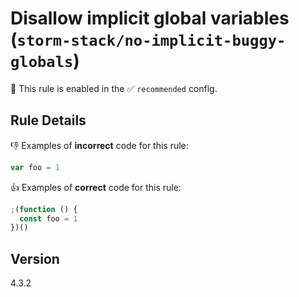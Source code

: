 # Disallow implicit global variables (`storm-stack/no-implicit-buggy-globals`)

💼 This rule is enabled in the ✅ `recommended` config.

<!-- end auto-generated rule header -->

## Rule Details

👎 Examples of **incorrect** code for this rule:

```js
var foo = 1
```

👍 Examples of **correct** code for this rule:

```js
;(function () {
  const foo = 1
})()
```

## Version

4.3.2

